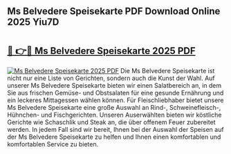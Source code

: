 ## Ms Belvedere Speisekarte PDF Download Online 2025 Yiu7D

# <h2><a href="http://gccc1t1.nevu.top/?p=Ms+Belvedere+Speisekarte">🔗 👉🔴 Ms Belvedere Speisekarte 2025 PDF</a></h2>

[![Ms Belvedere Speisekarte 2025 PDF](https://i.imgur.com/dBaPXMq.png)](http://gccc1t1.nevu.top/?p=Ms+Belvedere+Speisekarte)
Die Ms Belvedere Speisekarte ist nicht nur eine Liste von Gerichten, sondern auch die Kunst der Wahl. Auf unserer Ms Belvedere Speisekarte bieten wir einen Salatbereich an, in dem Sie aus frischen Gemüse- und Obstsalaten für eine gesunde Ernährung und ein leckeres Mittagessen wählen können. Für Fleischliebhaber bietet unsere Ms Belvedere Speisekarte eine große Auswahl an Rind-, Schweinefleisch-, Hühnchen- und Fischgerichten. Unseren Auserwählten bieten wir köstliche Gerichte wie Schaschlik und Steak an, die über offenem Feuer zubereitet werden. In jedem Fall sind wir bereit, Ihnen bei der Auswahl der Speisen auf der Ms Belvedere Speisekarte zu helfen und Ihnen einen komfortablen und komfortablen Service zu bieten.
